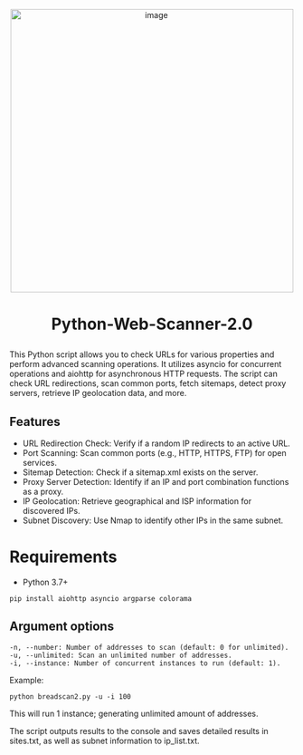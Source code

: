 <p align="center">
  <img src="https://github.com/Cr0mb/Python-Web-Scanner-2.0/assets/137664526/fecc5ec7-c37e-42cf-95eb-03d4a0ebe9ed" alt="image" width="500" />
</p>

# <p align="center">Python-Web-Scanner-2.0</p>
This Python script allows you to check URLs for various properties and perform advanced scanning operations. It utilizes asyncio for concurrent operations and aiohttp for asynchronous HTTP requests. The script can check URL redirections, scan common ports, fetch sitemaps, detect proxy servers, retrieve IP geolocation data, and more.

## Features

- URL Redirection Check: Verify if a random IP redirects to an active URL.
- Port Scanning: Scan common ports (e.g., HTTP, HTTPS, FTP) for open services.
- Sitemap Detection: Check if a sitemap.xml exists on the server.
- Proxy Server Detection: Identify if an IP and port combination functions as a proxy.
- IP Geolocation: Retrieve geographical and ISP information for discovered IPs.
- Subnet Discovery: Use Nmap to identify other IPs in the same subnet.

# Requirements
- Python 3.7+
```
pip install aiohttp asyncio argparse colorama
```

## Argument options
```
-n, --number: Number of addresses to scan (default: 0 for unlimited).
-u, --unlimited: Scan an unlimited number of addresses.
-i, --instance: Number of concurrent instances to run (default: 1).
```
Example:
```
python breadscan2.py -u -i 100
```
This will run 1 instance; generating unlimited amount of addresses.

The script outputs results to the console and saves detailed results in sites.txt, as well as subnet information to ip_list.txt.



